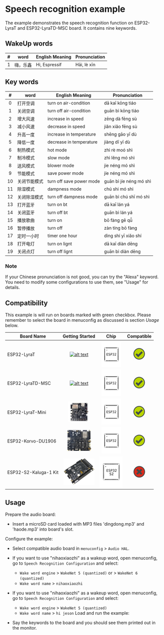 # Speech recognition example

The example demonstrates the speech recognition function on ESP32-LyraT and ESP32-LyraTD-MSC board. It contains nine keywords. 

## WakeUp words

| # | word    | English Meaning | Pronunciation|
|:-:|---------|--------------------|-------------------|
| 1 | 嗨，乐鑫 | Hi, Espressif      | Hāi, lè xīn        |

## Key words

| #  | word      | English Meaning                | Pronunciation             |
|:-: |-----------|--------------------------------|---------------------------|
| 0  | 打开空调    | turn on air-condition         | dā kaī kōng tiáo          |
| 1  | 关闭空调    |turn off air-condition         | guān bì kōng tiáo         |
| 2  | 增大风速    | increase in speed             | zēng dà fēng sù           |
| 3  | 减小风速    | decrease in speed             | jiǎn xiǎo fēng sù         |
| 4  | 升高一度    | increase in temperature       | shēng gāo yī dù            |
| 5  | 降低一度    | decrease in temperature       | jiàng dī yī dù             |
| 6  | 制热模式    | hot mode                      | zhì rè moó shì             |
| 7  | 制冷模式    | slow mode                     | zhì lěng mó shì           |
| 8  | 送风模式    | blower mode                   | jie néng mó shì           |
| 9  | 节能模式    | save power mode               | jíe néng mó shì           |
| 10 | 关闭节能模式 | turn off save power mode      | guān bì jíe néng mó shì   |
| 11 | 除湿模式    | dampness mode                 | chú shi mó shi            |
| 12 | 关闭除湿模式 | turn off dampness mode        | guān bì chú shī mó shì    |
| 13 | 打开蓝牙    | turn on bt                    | dā kaī lán yá             |
| 14 | 关闭蓝牙    | turn off bt                   | guān bì lán yá            |
| 15 | 播放歌曲    | turn on                       | bō fàng gē qǚ             |
| 16 | 暂停播放    | turn off                      | zàn tíng bō fàng          |
| 17 | 定时一小时  | timer one hour                | dìng shí yī xiǎo shí      |
| 18 | 打开电灯    | turn on lignt                 | dā kaī diàn dēng          |
| 19 | 关闭点灯    | turn off lignt                | guān bì diàn dēng         |

### Note

If your Chinese pronunciation is not good, you can try the "Alexa" keyword. You need to modify some configurations to use them, see "Usage" for details.

## Compatibility

This example is will run on boards marked with green checkbox. Please remember to select the board in menuconfig as discussed is section *Usage* below.

| Board Name | Getting Started | Chip | Compatible |
|-------------------|:--------------------------------------------------------------------------------------------------------------------------------------------------------------------------------------------:|:--------------------------------------------------------------------:|:-----------------------------------------------------------------:|
| ESP32-LyraT | [![alt text](../../../docs/_static/esp32-lyrat-v4.3-side-small.jpg "ESP32-LyraT")](https://docs.espressif.com/projects/esp-adf/en/latest/get-started/get-started-esp32-lyrat.html) | <img src="../../../docs/_static/ESP32.svg" height="85" alt="ESP32"> | ![alt text](../../../docs/_static/yes-button.png "Compatible") |
| ESP32-LyraTD-MSC | [![alt text](../../../docs/_static/esp32-lyratd-msc-v2.2-small.jpg "ESP32-LyraTD-MSC")](https://docs.espressif.com/projects/esp-adf/en/latest/get-started/get-started-esp32-lyratd-msc.html) | <img src="../../../docs/_static/ESP32.svg" height="85" alt="ESP32"> | ![alt text](../../../docs/_static/yes-button.png "Compatible") |
| ESP32-LyraT-Mini | [![alt text](../../../docs/_static/esp32-lyrat-mini-v1.2-small.jpg "ESP32-LyraT-Mini")](https://docs.espressif.com/projects/esp-adf/en/latest/get-started/get-started-esp32-lyrat-mini.html) | <img src="../../../docs/_static/ESP32.svg" height="85" alt="ESP32"> | ![alt text](../../../docs/_static/yes-button.png "Compatible") |
| ESP32-Korvo-DU1906 | [![alt text](../../../docs/_static/esp32-korvo-du1906-v1.1-small.jpg "ESP32-Korvo-DU1906")](https://docs.espressif.com/projects/esp-adf/en/latest/get-started/get-started-esp32-korvo-du1906.html) | <img src="../../../docs/_static/ESP32.svg" height="85" alt="ESP32"> | ![alt text](../../../docs/_static/yes-button.png "Compatible") |
| ESP32-S2-Kaluga-1 Kit | [![alt text](../../../docs/_static/esp32-s2-kaluga-1-kit-small.png "ESP32-S2-Kaluga-1 Kit")](https://docs.espressif.com/projects/esp-idf/en/latest/esp32s2/hw-reference/esp32s2/user-guide-esp32-s2-kaluga-1-kit.html) | <img src="../../../docs/_static/ESP32-S2.svg" height="100" alt="ESP32-S2"> | ![alt text](../../../docs/_static/no-button.png "Compatible") |

## Usage

Prepare the audio board:

- Insert a microSD card loaded with  MP3 files 'dingdong.mp3' and 'haode.mp3' into board's slot.

Configure the example:

- Select compatible audio board in `menuconfig` > `Audio HAL`.
- If you want to use "nihaoxiaozhi" as a wakeup word, open menuconfig, go to `Speech Recognition Configuration` and select:
    - `Wake word engine` > `WakeNet 5 (quantized)` or > `WakeNet 6 (quantized)`
    - `Wake word name` > `nihaoxiaozhi`
- If you want to use "nihaoxiaozhi" as a wakeup word, open menuconfig, go to `Speech Recognition Configuration` and select:
    - `Wake word engine` > `WakeNet 5 (quantized)`  
    - `Wake word name` > `hi jeson`
Load and run the example:

- Say the keywords to the board and you should see them printed out in the monitor.

